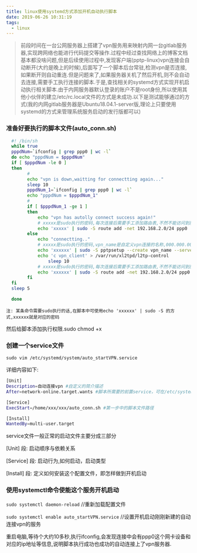 ```yaml
---
title: linux使用systemd方式添加开机自动执行脚本
date: 2019-06-26 10:31:19
tags:
  - linux
---
```

  
>前段时间在一台公网服务器上搭建了vpn服务用来映射内网一台gitlab服务器,实现跨网络也能进行代码提交等操作.过程中经过查找网络上的博客文档基本都没啥问题,但是后续使用过程中,发现客户端(pptp-linux)vpn连接会自动断开(大约是晚上的时候),后面写了一个脚本后台常驻,检测vpn是否连接,如果断开则自动重连.但是问题来了,如果服务器关机了然后开机,则不会自动去连接,需要手工执行连接的脚本.于是,查找相关的systemd方式实现开机启动执行相关脚本.由于内网服务器默认登录的账户不是root身份,所以使用其他小伙伴的建立/etc/rc.local文件的方式是未成功.以下是测试能够通过的方式(我的内网gitlab服务器是Ubuntu18.04.1-server版,理论上只要使用systemd的方式来管理系统服务启动的发行版都可以)

### 准备好要执行的脚本文件(auto_conn.sh)

```bash
  #! /bin/sh
  while true
  pppdNum=`ifconfig | grep ppp0 | wc -l`
  do echo "pppdNum = $pppdNum"
  if [ $pppdNum -le 0 ]
  then
        # 
        echo "vpn is down,waitting for connectting again..."
        sleep 10
        pppdNum_1=`ifconfig | grep ppp0 | wc -l`
        echo "pppdNum = $pppdNum_1"
        #
        if [ $pppdNum_1 -ge 1 ]
        then
            echo "vpn has autolly connect success again!"
            # xxxxx是sudo执行的密码,每次连接后需要手工添加路由表,不然不能访问到服务器,ppp0是该网卡的名称.可通过ifconfig查看192.168.2.0/24是自己外网vpn服务器给内部电脑分配的内网ip网关前缀
            echo 'xxxxx' | sudo -S route add -net 192.168.2.0/24 ppp0
        else
            echo "connectting.."
            # xxxxx是sudo执行的密码,vpn_name是自定义vpn连接的名称,000.000.000.000是vpn服务器的ip(公网ip),username是vpn登录的用户名,passwd是vpn登录的密码
            echo 'xxxxxx' | sudo -S pptpsetup --create vpn_name --server 000.000.000.000 --username username --password passwd vpn-only --encrypt --start
            echo 'c vpn_client' > /var/run/xl2tpd/l2tp-control
                sleep 10
            # xxxxx是sudo执行的密码,每次连接后需要手工添加路由表,不然不能访问到服务器,ppp0是该网卡的名称.可通过ifconfig查看192.168.2.0/24是自己外网vpn服务器给内部电脑分配的内网ip网关前缀
            echo 'xxxxxx' | sudo -S route add -net 192.168.2.0/24 ppp0
        fi
  fi
  sleep 5

  done
```
    注: 某条命令需要sudo执行的话,在脚本中可使用echo 'xxxxxx' | sudo -S 的方式,xxxxxx就是对应的密码

然后给脚本添加执行权限.sudo chmod +x

### 创建一个service文件

`sudo vim /etc/systemd/system/auto_startVPN.service`

详细内容如下:

```bash
[Unit]
Description=自动连接vpn #自定义的简介描述
After=network-online.target.wants #脚本所需要的前置service，可在/etc/systemd/system/下查看

[Service]
ExecStart=/home/xxx/xxx/auto_conn.sh #第一步中的脚本文件路径

[Install]
WantedBy=multi-user.target

```
service文件一般正常的启动文件主要分成三部分

[Unit] 段: 启动顺序与依赖关系

[Service] 段: 启动行为,如何启动，启动类型

[Install] 段: 定义如何安装这个配置文件，即怎样做到开机启动

### 使用systemctl命令使能这个服务开机启动

`sudo systemctl daemon-reload` //重新加载配置文件

`sudo systemctl enable auto_startVPN.service` //设置开机启动刚刚新建的自动连接vpn的服务

重启电脑,等待个大约10多秒,执行ifconfig,会发现连接中会有ppp0这个网卡设备和对应的ip地址等信息,说明脚本执行成功也成功的自动连接上了vpn服务器.